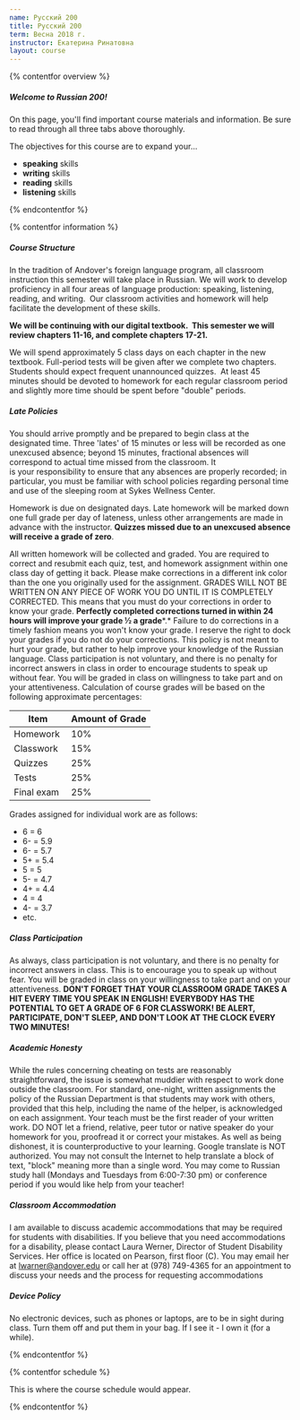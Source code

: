 ```yaml
---
name: Русский 200
title: Русский 200
term: Весна 2018 г.
instructor: Екатерина Ринатовна
layout: course
---
```


{% contentfor overview %}

##### Welcome to Russian 200!

On this page, you'll find important course materials and information. Be sure to read through all three tabs above thoroughly.

The objectives for this course are to expand your...
* **speaking** skills
* **writing** skills
* **reading** skills
* **listening** skills

{% endcontentfor %}

{% contentfor information %}

##### Course Structure

In the tradition of Andover's foreign language program, all classroom instruction this semester will take place in Russian. We will work to develop proficiency in all four areas of language production: speaking, listening, reading, and writing.  Our classroom activities and homework will help facilitate the development of these skills.

**We will be continuing with our digital textbook.  This semester we will review chapters 11-16, and complete chapters 17-21.**

We will spend approximately 5 class days on each chapter in the new textbook. Full-period tests will be given after we complete two chapters. Students should expect frequent unannounced quizzes.  At least 45 minutes should be devoted to homework for each regular classroom period and slightly more time should be spent before "double" periods.

##### Late Policies

You should arrive promptly and be prepared to begin class at the designated time. Three 'lates' of 15 minutes or less will be recorded as one unexcused absence; beyond 15 minutes, fractional absences will correspond to actual time missed from the classroom. It is your responsibility to ensure that any absences are properly recorded; in particular, you must be familiar with school policies regarding personal time and use of the sleeping room at Sykes Wellness Center.

Homework is due on designated days. Late homework will be marked down one full grade per day of lateness, unless other arrangements are made in advance with the instructor. **Quizzes missed due to an unexcused absence will receive a grade of zero**.

All written homework will be collected and graded. You are required to correct and resubmit each quiz, test, and homework assignment within one class day of getting it back. Please make corrections in a different ink color than the one you originally used for the assignment. GRADES WILL NOT BE WRITTEN ON ANY PIECE OF WORK YOU DO UNTIL IT IS COMPLETELY CORRECTED. This means that you must do your corrections in order to know your grade. **Perfectly completed corrections turned in within 24 hours will improve your grade ½ a grade***.* Failure to do corrections in a timely fashion means you won't know your grade. I reserve the right to dock your grades if you do not do your corrections. This policy is not meant to hurt your grade, but rather to help improve your knowledge of the Russian language. Class participation is not voluntary, and there is no penalty for incorrect answers in class in order to encourage students to speak up without fear. You will be graded in class on willingness to take part and on your attentiveness. Calculation of course grades will be based on the following approximate percentages:

| Item | Amount of Grade| 
| --- | --- |
| Homework | 10% |
| Classwork | 15% |
| Quizzes | 25% |
| Tests | 25% |
| Final exam | 25% |

Grades assigned for individual work are as follows:

-   6 = 6
-   6- = 5.9
-   6- = 5.7
-   5+ = 5.4
-   5 = 5
-   5- = 4.7
-   4+ = 4.4
-   4 = 4
-   4- = 3.7
-   etc.

##### Class Participation

As always, class participation is not voluntary, and there is no penalty for incorrect answers in class. This is to encourage you to speak up without fear. You will be graded in class on your willingness to take part and on your attentiveness. **DON'T FORGET THAT YOUR CLASSROOM GRADE TAKES A HIT EVERY TIME YOU SPEAK IN ENGLISH! EVERYBODY HAS THE POTENTIAL TO GET A GRADE OF 6 FOR CLASSWORK! BE ALERT, PARTICIPATE, DON'T SLEEP, AND DON'T LOOK AT THE CLOCK EVERY TWO MINUTES!**

##### Academic Honesty

While the rules concerning cheating on tests are reasonably straightforward, the issue is somewhat muddier with respect to work done outside the classroom. For standard, one-night, written assignments the policy of the Russian Department is that students may work with others, provided that this help, including the name of the helper, is acknowledged on each assignment. Your teach must be the first reader of your written work. DO NOT let a friend, relative, peer tutor or native speaker do your homework for you, proofread it or correct your mistakes. As well as being dishonest, it is counterproductive to your learning. Google translate is NOT authorized. You may not consult the Internet to help translate a block of text, "block" meaning more than a single word. You may come to Russian study hall (Mondays and Tuesdays from 6:00-7:30 pm) or conference period if you would like help from your teacher!

##### Classroom Accommodation

I am available to discuss academic accommodations that may be required for students with disabilities. If you believe that you need accommodations for a disability, please contact Laura Werner, Director of Student Disability Services. Her office is located on Pearson, first floor (C). You may email her at lwarner@andover.edu or call her at (978) 749-4365 for an appointment to discuss your needs and the process for requesting accommodations

##### Device Policy

No electronic devices, such as phones or laptops, are to be in sight during class. Turn them off and put them in your bag. If I see it - I own it (for a while).

{% endcontentfor %}

{% contentfor schedule %}

This is where the course schedule would appear.

{% endcontentfor %}
